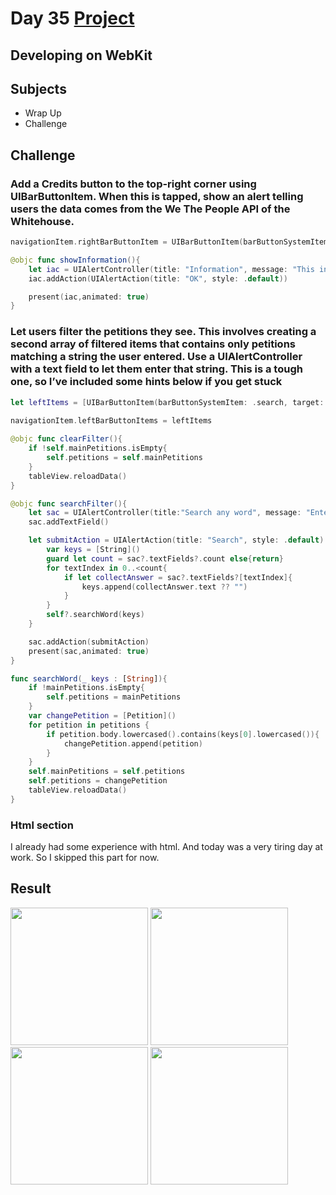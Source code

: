 # Day 35 <a href="https://github.com/devmehmetates/365-day-of-code/tree/main/Project/Day33-35"> Project </a>

## Developing on WebKit

## Subjects

+ Wrap Up
+ Challenge

## Challenge

### Add a Credits button to the top-right corner using UIBarButtonItem. When this is tapped, show an alert telling users the data comes from the We The People API of the Whitehouse.

```swift
navigationItem.rightBarButtonItem = UIBarButtonItem(barButtonSystemItem: .organize, target: self, action: #selector(showInformation))

@objc func showInformation(){
    let iac = UIAlertController(title: "Information", message: "This information got by White House API", preferredStyle: .alert)
    iac.addAction(UIAlertAction(title: "OK", style: .default))

    present(iac,animated: true)
}
```

### Let users filter the petitions they see. This involves creating a second array of filtered items that contains only petitions matching a string the user entered. Use a UIAlertController with a text field to let them enter that string. This is a tough one, so I’ve included some hints below if you get stuck
```swift
let leftItems = [UIBarButtonItem(barButtonSystemItem: .search, target: self, action: #selector(searchFilter)), UIBarButtonItem(barButtonSystemItem: .trash, target: self, action: #selector(clearFilter))]
        
navigationItem.leftBarButtonItems = leftItems
```
```swift
@objc func clearFilter(){
    if !self.mainPetitions.isEmpty{
        self.petitions = self.mainPetitions
    }
    tableView.reloadData()
}

@objc func searchFilter(){
    let sac = UIAlertController(title:"Search any word", message: "Enter your keyword",preferredStyle: .alert)
    sac.addTextField()

    let submitAction = UIAlertAction(title: "Search", style: .default) { [weak self, weak sac] _ in
        var keys = [String]()
        guard let count = sac?.textFields?.count else{return}
        for textIndex in 0..<count{
            if let collectAnswer = sac?.textFields?[textIndex]{
                keys.append(collectAnswer.text ?? "")
            }
        }
        self?.searchWord(keys)
    }

    sac.addAction(submitAction)
    present(sac,animated: true)
}

func searchWord(_ keys : [String]){
    if !mainPetitions.isEmpty{
        self.petitions = mainPetitions
    }
    var changePetition = [Petition]()
    for petition in petitions {
        if petition.body.lowercased().contains(keys[0].lowercased()){
            changePetition.append(petition)
        }
    }
    self.mainPetitions = self.petitions
    self.petitions = changePetition
    tableView.reloadData()
}
```
### Html section
I already had some experience with html. And today was a very tiring day at work. So I skipped this part for now.


## Result

<div>
  <img src="https://user-images.githubusercontent.com/74152011/152591535-4c5f2d32-279e-4d9a-90cd-934c6f0e0f64.png" width=220>
  <img src="https://user-images.githubusercontent.com/74152011/152591542-c2c083be-0d71-4045-b174-51781bb33892.png" width=220>
  <img src="https://user-images.githubusercontent.com/74152011/152591553-f9c10f4f-b3d9-494c-93a0-981bde0a1ed1.png" width=220>
  <img src="https://user-images.githubusercontent.com/74152011/152591556-3c744d47-4dc0-408d-bdf7-70cbd3c792d7.png" width=220>
</div>
